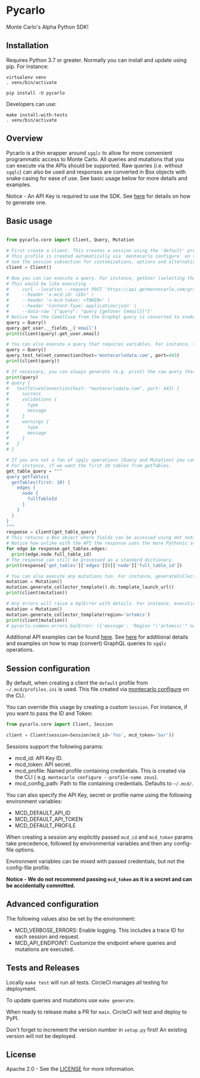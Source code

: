 # Pycarlo

Monte Carlo's Alpha Python SDK!

## Installation

Requires Python 3.7 or greater. Normally you can install and update using pip. For instance:

```
virtualenv venv
. venv/bin/activate

pip install -U pycarlo
```

Developers can use:

```
make install-with-tests 
. venv/bin/activate
```

## Overview

Pycarlo is a thin wrapper around `sgqlc` to allow for more convenient programmatic access to Monte Carlo. 
All queries and mutations that you can execute via the APIs should be supported.
Raw queries (i.e. without `sgqlc`) can also be used and responses are converted in Box objects with snake casing for ease of use.
See basic usage below for more details and examples.

Notice - An API Key is required to use the SDK. See [here](https://docs.getmontecarlo.com/docs/creating-an-api-token)
for details on how to generate one.

## Basic usage

```python

from pycarlo.core import Client, Query, Mutation

# First create a client. This creates a session using the 'default' profile from '~/.mcd/profiles.ini'.
# This profile is created automatically via `montecarlo configure` on the CLI.
# See the session subsection for customizations, options and alternatives (e.g. using the environment, params, named profiles, etc.)
client = Client()

# Now you can can execute a query. For instance, getUser (selecting the email field).
# This would be like executing -
#     curl --location --request POST 'https://api.getmontecarlo.com/graphql' \
#     --header 'x-mcd-id: <ID>' \
#     --header 'x-mcd-token: <TOKEN>' \
#     --header 'Content-Type: application/json' \
#     --data-raw '{"query": "query {getUser {email}}"}'
# Notice how the CamelCase from the Graphql query is converted to snake_case in both the request and response.
query = Query()
query.get_user.__fields__('email')
print(client(query).get_user.email)

# You can also execute a query that requires variables. For instance, testTelnetConnection (selecting all fields).
query = Query()
query.test_telnet_connection(host='montecarlodata.com', port=443)
print(client(query))

# If necessary, you can always generate (e.g. print) the raw query that would be executed.
print(query)
# query {
#   testTelnetConnection(host: "montecarlodata.com", port: 443) {
#     success
#     validations {
#       type
#       message
#     }
#     warnings {
#       type
#       message
#     }
#   }
# }

# If you are not a fan of sgqlc operations (Query and Mutation) you can also execute any raw query using the client.
# For instance, if we want the first 10 tables from getTables.
get_table_query = """
query getTables{
  getTables(first: 10) {
    edges {
      node {
        fullTableId
      }
    }
  }
}
"""
response = client(get_table_query)
# This returns a Box object where fields can be accessed using dot notation. 
# Notice how unlike with the API the response uses the more Pythonic snake_case.
for edge in response.get_tables.edges:
  print(edge.node.full_table_id)
# The response can still be processed as a standard dictionary.
print(response['get_tables']['edges'][0]['node']['full_table_id'])

# You can also execute any mutations too. For instance, generateCollectorTemplate (selecting the templateLaunchUrl).
mutation = Mutation()
mutation.generate_collector_template().dc.template_launch_url()
print(client(mutation))

# Any errors will raise a GqlError with details. For instance, executing above with an invalid region.
mutation = Mutation()
mutation.generate_collector_template(region='artemis')
print(client(mutation))
# pycarlo.common.errors.GqlError: [{'message': 'Region "\'artemis\'" not currently active.'...]
```
Additional API examples can be found [here](https://docs.getmontecarlo.com/docs/using-the-api#query-examples).
See [here](https://sgqlc.readthedocs.io/en/latest/sgqlc.operation.html) for additional details and examples 
on how to map (convert) GraphQL queries to `sgqlc` operations.

## Session configuration

By default, when creating a client the `default` profile from `~/.mcd/profiles.ini` is used. This file created
via [montecarlo configure](https://docs.getmontecarlo.com/docs/using-the-cli#setting-up-the-cli) on the CLI.

You can override this usage by creating a custom `Session`. For instance, if you want to pass the ID and Token:

```python
from pycarlo.core import Client, Session

client = Client(session=Session(mcd_id='foo', mcd_token='bar'))
```

Sessions support the following params:

- mcd_id: API Key ID.
- mcd_token: API secret.
- mcd_profile: Named profile containing credentials. This is created via the CLI (
  e.g. `montecarlo configure --profile-name zeus`).
- mcd_config_path: Path to file containing credentials. Defaults to `~/.mcd/`.

You can also specify the API Key, secret or profile name using the following environment variables:

- MCD_DEFAULT_API_ID
- MCD_DEFAULT_API_TOKEN
- MCD_DEFAULT_PROFILE

When creating a session any explicitly passed `mcd_id` and `mcd_token` params take precedence, followed by environmental 
variables and then any config-file options.

Environment variables can be mixed with passed credentials, but not the config-file profile.

**Notice - We do not recommend passing `mcd_token` as it is a secret and can be accidentally committed.**

## Advanced configuration

The following values also be set by the environment:

- MCD_VERBOSE_ERRORS: Enable logging. This includes a trace ID for each session and request.
- MCD_API_ENDPOINT: Customize the endpoint where queries and mutations are executed.

## Tests and Releases

Locally `make test` will run all tests. CircleCI manages all testing for deployment.

To update queries and mutations use `make generate`.

When ready to release make a PR for `main`. CircleCI will test and deploy to PyPI.

Don't forget to increment the version number in `setup.py` first! An existing version will not be deployed.

## License

Apache 2.0 - See the [LICENSE](http://www.apache.org/licenses/LICENSE-2.0) for more information.